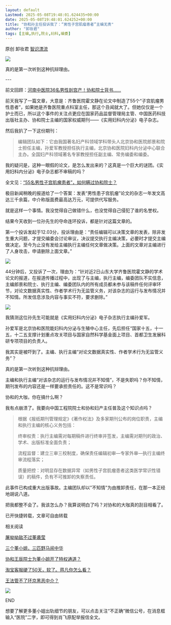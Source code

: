 ```yaml
---
layout: default
Lastmod: 2025-05-08T19:48:01.624435+00:00
date: 2025-05-08T19:48:01.624252+00:00
title: "协和孙主任投诉我了：“男性子宫肌瘤患者”主编无责"
author: "卸妆君"
tags: [主编,执行,院士,妇科,编委]
---
```


原创 卸妆君 [智识漂流](javascript:void(0);)

  

![](https://images.weserv.nl/?url=https%3A//mmbiz.qpic.cn/mmbiz_jpg/pDsYZ9f7icsOunL4kb1nj2U0HV7Bzk5LLfwXx3Juicaqnh7lpo0DzfkJRiaEvKEpQFb0mrw1cVkw3SK81Rrlm3hsA/640%3Fwx_fmt%3Djpeg%26from%3Dappmsg)

真的是第一次听到这种抗辩理由。

\---

前文回顾：[河南中医院36名男性剖宫产！协和院士背书……](https://mp.weixin.qq.com/s?__biz=MzU0MTA0NjIyMw==&mid=2247484696&idx=1&sn=dd4b199b2420acaadf718783fb0e1f24&scene=21#wechat_redirect)

前天我写了一篇文章，大意是：齐鲁医院霍文静在论文中制造了55个“子宫肌瘤男性患者”，如果她是齐鲁医院重点科室主任，那这个丑闻就大了。但她仅仅是一个护士而已，所以这个事件的关注点更应在国家药品监督管理局主管、中国医药科技出版社主办、协和院士主编的国家权威期刊——《实用妇科内分泌》电子杂志。

然后我扒了一下这份期刊：

> 编辑团队如下：它由我国著名妇产科领域学科带头人北京协和医院郎景和院士担任主编，孙爱军教授担任执行主编，北京协和医院妇科内分泌中心联合主办。全国妇产科领域著名专家教授担任副主编、常务编委和编委。

我的疑问是，这种一眼假的论文，是怎么发出来的？这真是一个巨大的谜团。《实用妇科内分泌》电子杂志都不审稿的吗？

全文见：[“55名男性子宫肌瘤患者”，如何瞒过协和院士？](https://mp.weixin.qq.com/s?__biz=MzU0MTA0NjIyMw==&mid=2247484687&idx=1&sn=32ac0992871dc8913e9b09f8eeec4acb&scene=21#wechat_redirect)

极目新闻稍晚的报道给了一个答案：发表“男性患子宫肌瘤”论文的杂志一年发文高达三千余篇，中介称版面费最高达万元，可提供代写服务。

就是这样一个事情。我没觉得自己做错什么，也没觉得自己侵犯了谁的名誉权。

结果今天收到一位孙先生的夺命连环投诉，都是针对这篇文章的。

第一个投诉发起于12.03分，投诉理由是：“责任编辑可以决策文章的发表，除非发生重大问题，才提交编委会讨论审议，决议提交执行主编决策，必要时才提交主编做决定。至今为止没有发给主编执行主编任何文章做决策。上面的文章对主编进行了人身攻击，申请删除上面文章。”

![](https://images.weserv.nl/?url=https%3A//mmbiz.qpic.cn/mmbiz_png/pDsYZ9f7icsOunL4kb1nj2U0HV7Bzk5LL2r2F7qaTXS0aTdyricqHVJhfSfVmcoH79qlnLEx5BI3fWKxfXsMhFjg/640%3Fwx_fmt%3Dpng%26from%3Dappmsg)

44分钟后，又投诉了一次，理由为：“针对近2日山东大学齐鲁医院霍文静的学术论文的报道，在报道传播过程中，出现了与主编，执行主编，编委团队不实信息，主编郎景和院士、执行主编、编委团队内的所有成员都未参与该稿件任何评审环节，对论文数据真实性、作者学术行为无监管义务，对该杂志的运行与发布情况并不知情。所发信息涉及内容与事实不符，要求删除。”

![](https://images.weserv.nl/?url=https%3A//mmbiz.qpic.cn/mmbiz_png/pDsYZ9f7icsOunL4kb1nj2U0HV7Bzk5LLWficXFBPAIPiaNSaaSzFfzvkdRvw9aibmlmLB1h3FZU64mweeOiabxKIibw/640%3Fwx_fmt%3Dpng%26from%3Dappmsg)

我猜测这位孙先生可能就是《实用妇科内分泌》电子杂志执行主编孙爱军。

孙爱军是北京协和医院能妇科内分泌与生殖中心主任，先后担任“国家十五，十一五，十二五支撑计划重点攻关项目与国家自然科学基金面上项目、首都卫生发展科研专项项目的负责人。

我其实是被吓到了。主编、执行主编“对论文数据真实性、作者学术行为无监管义务”？

真的是第一次听到这种抗辩理由。

主编和执行主编“对该杂志的运行与发布情况并不知情”，不是失职吗？你不知情，期刊发布的内容还是一样要承担责任的。这不是常识吗？

协和的大咖，你在搞什么啊？

我有点崩溃了。我要向中国工程院院士和协和妇产主任普及这个知识点吗？

> 根据《报纸期刊管理规定》《著作权法》及多家期刊公布的岗位职责，主编和执行主编的核心义务包括：
> 
> 终审权责：执行主编需对每期稿件进行终审并签发，主编需对期刊的政治、学术、出版标准全面负责；
> 
> 流程监督：建立三审三校制度，确保责任编辑初审—专家外审—执行主编终审流程落实；
> 
> 质量把控：对明显存在数据异常（如男性子宫肌瘤患者这类医学常识性错误）的稿件，负有不可推卸的失察责任。

此事件已构成重大出版事故。主编团队却以”不知情"为由推卸责任，在那一本正经地胡说八道。

把我都整不会了。我该怎么办？我算说明白了吗？对协和的大咖真的刮目相看了。

已开快捷转载，文章可自由转载

相关阅读

[屠呦呦敌不过董袭莹](https://mp.weixin.qq.com/s?__biz=MzU0MTA0NjIyMw==&mid=2247484652&idx=1&sn=48c00ae1858a2865a515fc6cc0cfa1cb&scene=21#wechat_redirect)

[三个董小姐，三匹野马闹中华](https://mp.weixin.qq.com/s?__biz=MzU0MTA0NjIyMw==&mid=2247484671&idx=1&sn=35b42281286ff2d1388e726ef30bc9c1&scene=21#wechat_redirect)

[协和王辰院士为董小姐开了特权通道？](https://mp.weixin.qq.com/s?__biz=MzU0MTA0NjIyMw==&mid=2247484591&idx=1&sn=15a8968b7b02fb6765131e4f0bca5342&scene=21#wechat_redirect)

[淘宝客服硬了50天，软了。蒋凡你怎么看？](https://mp.weixin.qq.com/s?__biz=MzUzNjA0NDY4OA==&mid=2247484585&idx=1&sn=3aab6703407b2a8dbd8b4841e5d04eb2&scene=21#wechat_redirect)

[王法管不了环京黑恶中介？](https://mp.weixin.qq.com/s?__biz=MzUzNjA0NDY4OA==&mid=2247484566&idx=1&sn=60346f06ec317f53957064079e26c200&scene=21#wechat_redirect)

![](https://images.weserv.nl/?url=https%3A//mmbiz.qpic.cn/mmbiz_png/laADTC8BCK4s6XTkV1zgY7Ndw3fVeyGpxIIj30oUzpUnwIcafcXhx66GztUhxGc2FM8I09uwLbMwUFOQfZVGcg/640%3Fwx_fmt%3Dpng)

END

想要了解更多董小姐出轨细节的朋友，可以点击关注“不正确”微信公号，在消息框输入“医院”二字，即可得到肖飞原配举报信全文。


